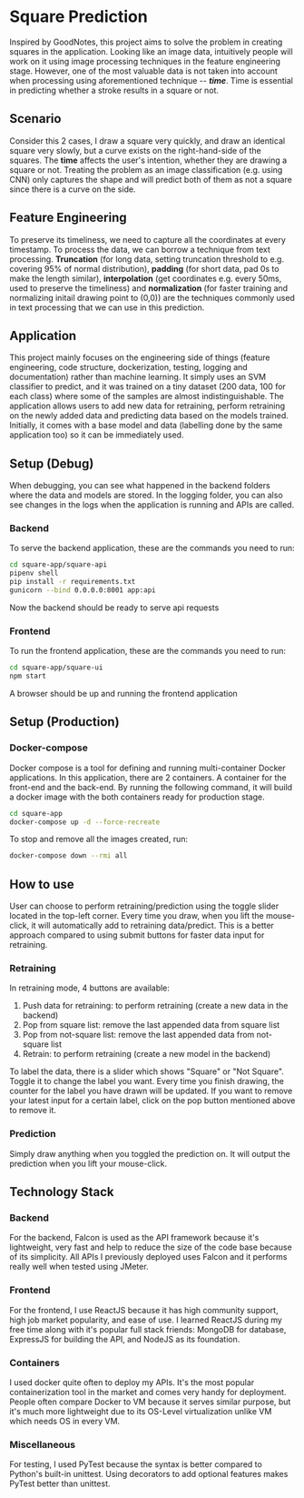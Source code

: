 # Square Prediction

Inspired by GoodNotes, this project aims to solve the problem in creating squares in the application. Looking like an image data, intuitively people will work on it using image processing techniques in the feature engineering stage. However, one of the most valuable data is not taken into account when processing using aforementioned technique -- **_time_**. Time is essential in predicting whether a stroke results in a square or not.

## Scenario
Consider this 2 cases, I draw a square very quickly, and draw an identical square very slowly, but a curve exists on the right-hand-side of the squares. The **time** affects the user's intention, whether they are drawing a square or not. Treating the problem as an image classification (e.g. using CNN) only captures the shape and will predict both of them as not a square since there is a curve on the side.

## Feature Engineering
To preserve its timeliness, we need to capture all the coordinates at every timestamp. To process the data, we can borrow a technique from text processing. **Truncation** (for long data, setting truncation threshold to e.g. covering 95% of normal distribution), **padding** (for short data, pad 0s to make the length similar), **interpolation** (get coordinates e.g. every 50ms, used to preserve the timeliness) and **normalization** (for faster training and normalizing initail drawing point to (0,0)) are the techniques commonly used in text processing that we can use in this prediction.

## Application
This project mainly focuses on the engineering side of things (feature engineering, code structure, dockerization, testing, logging and documentation) rather than machine learning. It simply uses an SVM classifier to predict, and it was trained on a tiny dataset (200 data, 100 for each class) where some of the samples are almost indistinguishable. The application allows users to add new data for retraining, perform retraining on the newly added data and predicting data based on the models trained. Initially, it comes with a base model and data (labelling done by the same application too) so it can be immediately used.

## Setup (Debug)
When debugging, you can see what happened in the backend folders where the data and models are stored. In the logging folder, you can also see changes in the logs when the application is running and APIs are called.
### Backend
To serve the backend application, these are the commands you need to run:
```bash
cd square-app/square-api
pipenv shell
pip install -r requirements.txt
gunicorn --bind 0.0.0.0:8001 app:api
```
Now the backend should be ready to serve api requests

### Frontend
To run the frontend application, these are the commands you need to run:
```bash
cd square-app/square-ui
npm start
```
A browser should be up and running the frontend application

## Setup (Production)
### Docker-compose
Docker compose is a tool for defining and running multi-container Docker applications. In this application, there are 2 containers. A container for the front-end and the back-end. By running the following command, it will build a docker image with the both containers ready for production stage.
```bash
cd square-app
docker-compose up -d --force-recreate
```

To stop and remove all the images created, run:
```bash
docker-compose down --rmi all
```

## How to use
User can choose to perform retraining/prediction using the toggle slider located in the top-left corner. Every time you draw, when you lift the mouse-click, it will automatically add to retraining data/predict. This is a better approach compared to using submit buttons for faster data input for retraining.

### Retraining
In retraining mode, 4 buttons are available:
1. Push data for retraining: to perform retraining (create a new data in the backend)
2. Pop from square list: remove the last appended data from square list
3. Pop from not-square list: remove the last appended data from not-square list
4. Retrain: to perform retraining (create a new model in the backend)

To label the data, there is a slider which shows "Square" or "Not Square". Toggle it to change the label you want.
Every time you finish drawing, the counter for the label you have drawn will be updated.
If you want to remove your latest input for a certain label, click on the pop button mentioned above to remove it.

### Prediction
Simply draw anything when you toggled the prediction on. It will output the prediction when you lift your mouse-click.

## Technology Stack
### Backend
For the backend, Falcon is used as the API framework because it's lightweight, very fast and help to reduce the size of the code base because of its simplicity. All APIs I previously deployed uses Falcon and it performs really well when tested using JMeter.

### Frontend
For the frontend, I use ReactJS because it has high community support, high job market popularity, and ease of use. I learned ReactJS during my free time along with it's popular full stack friends: MongoDB for database, ExpressJS for building the API, and NodeJS as its foundation.

### Containers
I used docker quite often to deploy my APIs. It's the most popular containerization tool in the market and comes very handy for deployment. People often compare Docker to VM because it serves similar purpose, but it's much more lightweight due to its OS-Level virtualization unlike VM which needs OS in every VM.

### Miscellaneous
For testing, I used PyTest because the syntax is better compared to Python's built-in unittest. Using decorators to add optional features makes PyTest better than unittest.
